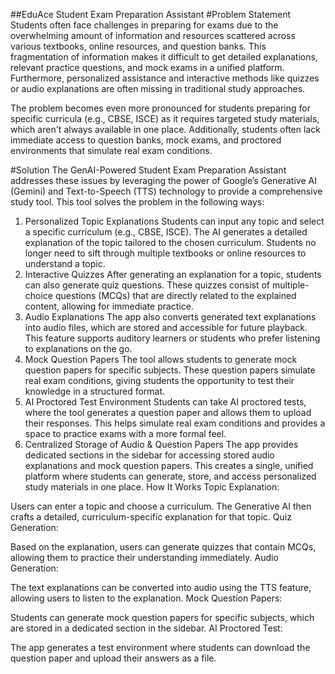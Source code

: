 ##EduAce Student Exam Preparation Assistant
#Problem Statement
Students often face challenges in preparing for exams due to the overwhelming amount of information and resources scattered across various textbooks, online resources, and question banks. This fragmentation of information makes it difficult to get detailed explanations, relevant practice questions, and mock exams in a unified platform. Furthermore, personalized assistance and interactive methods like quizzes or audio explanations are often missing in traditional study approaches.

The problem becomes even more pronounced for students preparing for specific curricula (e.g., CBSE, ISCE) as it requires targeted study materials, which aren't always available in one place. Additionally, students often lack immediate access to question banks, mock exams, and proctored environments that simulate real exam conditions.

#Solution
The GenAI-Powered Student Exam Preparation Assistant addresses these issues by leveraging the power of Google’s Generative AI (Gemini) and Text-to-Speech (TTS) technology to provide a comprehensive study tool. This tool solves the problem in the following ways:

1. Personalized Topic Explanations
Students can input any topic and select a specific curriculum (e.g., CBSE, ISCE).
The AI generates a detailed explanation of the topic tailored to the chosen curriculum.
Students no longer need to sift through multiple textbooks or online resources to understand a topic.
2. Interactive Quizzes
After generating an explanation for a topic, students can also generate quiz questions.
These quizzes consist of multiple-choice questions (MCQs) that are directly related to the explained content, allowing for immediate practice.
3. Audio Explanations
The app also converts generated text explanations into audio files, which are stored and accessible for future playback.
This feature supports auditory learners or students who prefer listening to explanations on the go.
4. Mock Question Papers
The tool allows students to generate mock question papers for specific subjects.
These question papers simulate real exam conditions, giving students the opportunity to test their knowledge in a structured format.
5. AI Proctored Test Environment
Students can take AI proctored tests, where the tool generates a question paper and allows them to upload their responses.
This helps simulate real exam conditions and provides a space to practice exams with a more formal feel.
6. Centralized Storage of Audio & Question Papers
The app provides dedicated sections in the sidebar for accessing stored audio explanations and mock question papers.
This creates a single, unified platform where students can generate, store, and access personalized study materials in one place.
How It Works
Topic Explanation:

Users can enter a topic and choose a curriculum. The Generative AI then crafts a detailed, curriculum-specific explanation for that topic.
Quiz Generation:

Based on the explanation, users can generate quizzes that contain MCQs, allowing them to practice their understanding immediately.
Audio Generation:

The text explanations can be converted into audio using the TTS feature, allowing users to listen to the explanation.
Mock Question Papers:

Students can generate mock question papers for specific subjects, which are stored in a dedicated section in the sidebar.
AI Proctored Test:

The app generates a test environment where students can download the question paper and upload their answers as a file.
